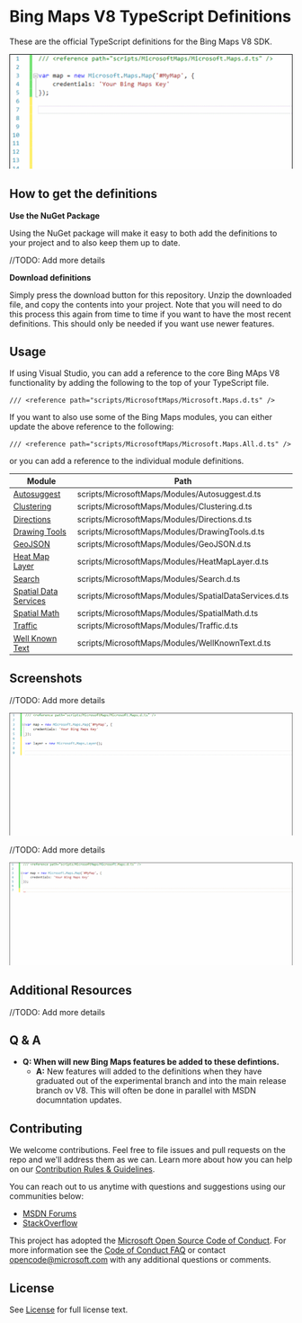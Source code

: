 ﻿# Bing Maps V8 TypeScript Definitions

These are the official TypeScript definitions for the Bing Maps V8 SDK. 

![Bing Maps V8 Intellisense](images/V8Intellisense.gif "Bing Maps V8 Intellisense")


## How to get the definitions

**Use the NuGet Package**

Using the NuGet package will make it easy to both add the definitions to your project and to also keep them up to date.

//TODO: Add more details

**Download definitions**

Simply press the download button for this repository. Unzip the downloaded file, and copy the contents into your project. Note that you will need to do this process this again from time to time if you want to have the most recent definitions. This should only be needed if you want use newer features.

## Usage

If using Visual Studio, you can add a reference to the core Bing MAps V8 functionality by adding the following to the top of your TypeScript file. 

```
/// <reference path="scripts/MicrosoftMaps/Microsoft.Maps.d.ts" />
```
If you want to also use some of the Bing Maps modules, you can either update the above reference to the following:

```
/// <reference path="scripts/MicrosoftMaps/Microsoft.Maps.All.d.ts" />
```

or you can add a reference to the individual module definitions.

| Module                                                                          | Path                                                     |
|---------------------------------------------------------------------------------|----------------------------------------------------------|
| [Autosuggest](https://msdn.microsoft.com/en-us/library/mt712650.aspx)           | scripts/MicrosoftMaps/Modules/Autosuggest.d.ts           |
| [Clustering](https://msdn.microsoft.com/en-us/library/mt712807.aspx)            | scripts/MicrosoftMaps/Modules/Clustering.d.ts            |
| [Directions](https://msdn.microsoft.com/en-US/library/mt748655.aspx)            | scripts/MicrosoftMaps/Modules/Directions.d.ts            |
| [Drawing Tools](https://msdn.microsoft.com/en-us/library/mt750543.aspx)         | scripts/MicrosoftMaps/Modules/DrawingTools.d.ts          |
| [GeoJSON](https://msdn.microsoft.com/en-us/library/mt712806.aspx)               | scripts/MicrosoftMaps/Modules/GeoJSON.d.ts               |
| [Heat Map Layer](https://msdn.microsoft.com/en-us/library/mt712868.aspx)        | scripts/MicrosoftMaps/Modules/HeatMapLayer.d.ts          |
| [Search](https://msdn.microsoft.com/en-us/library/mt712846.aspx)                | scripts/MicrosoftMaps/Modules/Search.d.ts                |
| [Spatial Data Services](https://msdn.microsoft.com/en-us/library/mt712849.aspx) | scripts/MicrosoftMaps/Modules/SpatialDataServices.d.ts   |
| [Spatial Math](https://msdn.microsoft.com/en-us/library/mt712834.aspx)          | scripts/MicrosoftMaps/Modules/SpatialMath.d.ts           |
| [Traffic](https://msdn.microsoft.com/en-us/library/mt712860.aspx)               | scripts/MicrosoftMaps/Modules/Traffic.d.ts               |
| [Well Known Text](https://msdn.microsoft.com/en-us/library/mt712880.aspx)       | scripts/MicrosoftMaps/Modules/WellKnownText.d.ts         |

## Screenshots

//TODO: Add more details

![Bing Maps V8 Event Intellisense](images/V8EventIntellisense.gif "Bing Maps V8 Event Intellisense")

//TODO: Add more details

![Bing Maps V8 Load Module Intellisense](images/V8LoadModuleIntellisense.gif "Bing Maps V8 Load Module Intellisense")

## Additional Resources

//TODO: Add more details


## Q & A

- **Q: When will new Bing Maps features be added to these defintions.**
  - **A:** New features will added to the definitions when they have graduated out of the experimental branch and into the main release branch ov V8. This will often be done in parallel with MSDN documntation updates.

## Contributing

We welcome contributions. Feel free to file issues and pull requests on the repo and we'll address them as we can. Learn more about how you can help on our [Contribution Rules & Guidelines](https://github.com/Microsoft/Cognitive-Vision-Windows/blob/master/CONTRIBUTING.md). 

You can reach out to us anytime with questions and suggestions using our communities below:
* [MSDN Forums](https://social.msdn.microsoft.com/Forums/en-US/home?forum=bingmapsajax&filter=alltypes&sort=lastpostdesc)
* [StackOverflow](http://stackoverflow.com/questions/tagged/bing-maps)

This project has adopted the [Microsoft Open Source Code of Conduct](https://opensource.microsoft.com/codeofconduct/). For more information see the [Code of Conduct FAQ](https://opensource.microsoft.com/codeofconduct/faq/) or contact [opencode@microsoft.com](mailto:opencode@microsoft.com) with any additional questions or comments.

## License

See [License]() for full license text.